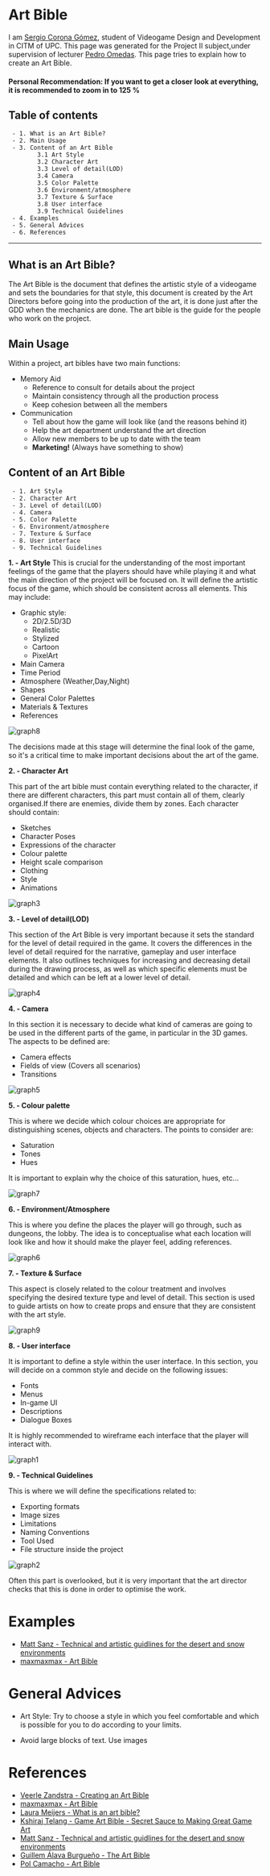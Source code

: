 # Art Bible
I am [Sergio Corona Gómez](https://github.com/seregero00), student of Videogame Design and Development in CITM of UPC.
This page was generated for the Project II subject,under supervision of lecturer [Pedro Omedas](https://github.com/pomedas). This page tries to explain how to create an Art Bible.
#### Personal Recommendation: If you want to get a closer look at everything, it is recommended to zoom in to 125 %
## Table of contents

     - 1. What is an Art Bible?
     - 2. Main Usage
     - 3. Content of an Art Bible
            3.1 Art Style
            3.2 Character Art
            3.3 Level of detail(LOD)
            3.4 Camera
            3.5 Color Palette
            3.6 Environment/atmosphere
            3.7 Texture & Surface
            3.8 User interface
            3.9 Technical Guidelines
     - 4. Examples
     - 5. General Advices
     - 6. References

****
## What is an Art Bible?

The Art Bible is the document that defines the artistic style of a videogame and sets the boundaries for that style, this document is created by the Art Directors before going into the production of the art, it is done just after the GDD when the mechanics are done. The art bible is the guide for the people who work on the project.

## Main Usage

Within a project, art bibles have two main functions:
- Memory Aid
  - Reference to consult for details about the project
  - Maintain consistency through all the production process
  - Keep cohesion between all the members
- Communication
  - Tell about how the game will look like (and the reasons behind it)
  - Help the art department understand the art direction
  - Allow new members to be up to date with the team
  - **Marketing!** (Always have something to show)

## Content of an Art Bible

     - 1. Art Style
     - 2. Character Art
     - 3. Level of detail(LOD)
     - 4. Camera
     - 5. Color Palette
     - 6. Environment/atmosphere
     - 7. Texture & Surface
     - 8. User interface
     - 9. Technical Guidelines
     
**1. - Art Style**
This is crucial for the understanding of the most important feelings of the game that the players should have while playing it and what the main direction of the project will be focused on. It will define the artistic focus of the game, which should be consistent across all elements. This may include:
- Graphic style:
  - 2D/2.5D/3D
  - Realistic
  - Stylized
  - Cartoon
  - PixelArt
- Main Camera
- Time Period
- Atmosphere (Weather,Day,Night)
- Shapes
- General Color Palettes
- Materials & Textures
- References

![graph8](https://github.com/seregero00/Art_Bible/blob/main/docs/images/graph8.png?raw=true)

The decisions made at this stage will determine the final look of the game, so it's a critical time to make important decisions about the art of the game.

**2. - Character Art**

This part of the art bible must contain everything related to the character, if there are different characters, this part must contain all of them, clearly organised.If there are enemies, divide them by zones. Each character should contain:
- Sketches
- Character Poses
- Expressions of the character
- Colour palette
- Height scale comparison
- Clothing
- Style
- Animations

![graph3](https://github.com/seregero00/Art_Bible/blob/main/docs/images/graph3.jpg?raw=true)

**3. - Level of detail(LOD)**

This section of the Art Bible is very important because it sets the standard for the level of detail required in the game. It covers the differences in the level of detail required for the narrative, gameplay and user interface elements. It also outlines techniques for increasing and decreasing detail during the drawing process, as well as which specific elements must be detailed and which can be left at a lower level of detail.

![graph4](https://github.com/seregero00/Art_Bible/blob/main/docs/images/graph4.png?raw=true)

**4. - Camera**

In this section it is necessary to decide what kind of cameras are going to be used in the different parts of the game, in particular in the 3D games. The aspects to be defined are:
- Camera effects
- Fields of view (Covers all scenarios)
- Transitions

![graph5](https://github.com/seregero00/Art_Bible/blob/main/docs/images/graph5.png?raw=true)

**5. - Colour palette**

This is where we decide which colour choices are appropriate for distinguishing scenes, objects and characters. The points to consider are:
- Saturation
- Tones
- Hues

It is important to explain why the choice of this saturation, hues, etc...

![graph7](https://github.com/seregero00/Art_Bible/blob/main/docs/images/graph7.png?raw=true)

**6. - Environment/Atmosphere**

This is where you define the places the player will go through, such as dungeons, the lobby. The idea is to conceptualise what each location will look like and how it should make the player feel, adding references.

![graph6](https://github.com/seregero00/Art_Bible/blob/main/docs/images/graph6.jpg?raw=true)

**7. - Texture & Surface**

This aspect is closely related to the colour treatment and involves specifying the desired texture type and level of detail. This section is used to guide artists on how to create props and ensure that they are consistent with the art style.

![graph9](https://github.com/seregero00/Art_Bible/blob/main/docs/images/graph9.jpg?raw=true)

**8. - User interface**

It is important to define a style within the user interface. In this section, you will decide on a common style and decide on the following issues:
- Fonts
- Menus
- In-game UI
- Descriptions
- Dialogue Boxes

It is highly recommended to wireframe each interface that the player will interact with.


![graph1](https://github.com/seregero00/Art_Bible/blob/main/docs/images/graph1.png?raw=true)

**9. - Technical Guidelines**

This is where we will define the specifications related to:
- Exporting formats
- Image sizes
- Limitations
- Naming Conventions
- Tool Used
- File structure inside the project

![graph2](https://github.com/seregero00/Art_Bible/blob/main/docs/images/graph2.png?raw=true)

Often this part is overlooked, but it is very important that the art director checks that this is done in order to optimise the work.

# Examples
* [Matt Sanz - Technical and artistic guidlines for the desert and snow environments](https://www.artstation.com/artwork/nAYke)
* [maxmaxmax - Art Bible](https://www.artstation.com/artwork/nYmGZ9)

# General Advices

- Art Style: Try to choose a style in which you feel comfortable and which is possible for you to do according to your limits.

- Avoid large blocks of text. Use images

# References

* [ Veerle Zandstra - Creating an Art Bible](https://discover.therookies.co/2020/07/20/creating-an-art-bible/)
* [maxmaxmax - Art Bible](https://www.artstation.com/artwork/nYmGZ9)
* [Laura Meijers - What is an art bible?](https://www.oleanderstudios.com/what-is-an-art-bible-examples-practical-tips/)
* [Kshiraj Telang - Game Art Bible - Secret Sauce to Making Great Game Art](https://www.slideshare.net/kshiraj/game-art-bible-secret-sauce-to-making-great-game-art)
* [Matt Sanz - Technical and artistic guidlines for the desert and snow environments](https://www.artstation.com/artwork/nAYke)
* [Guillem Álava Burgueño - The Art Bible](https://willytrek19.github.io/ArtBible/)
* [Pol Camacho - Art Bible](https://polcamacho.github.io/Art-Bible/)
